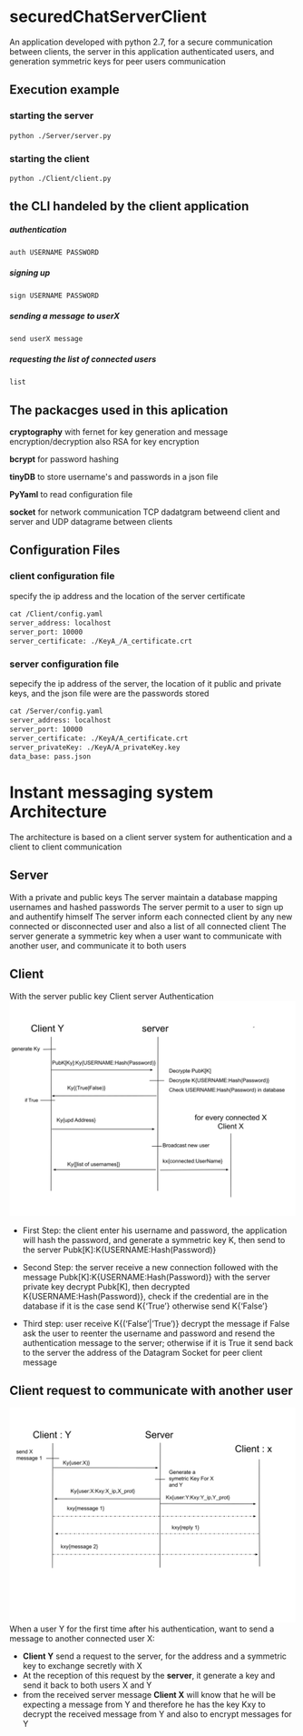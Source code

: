 # securedChatServerClient
An application developed with python 2.7, for a secure communication between clients, the server in this application authenticated users, and generation symmetric keys for peer users communication

## Execution example
### starting the server
    python ./Server/server.py 

### starting the client
    python ./Client/client.py 
## the CLI handeled by the client application
##### authentication
    auth USERNAME PASSWORD
##### signing up
    sign USERNAME PASSWORD
##### sending a message to userX
    send userX message
##### requesting the list of connected users
    list

## The packacges used in this aplication 
**cryptography** with fernet for key generation and message encryption/decryption also RSA for key encryption

**bcrypt** for password hashing

**tinyDB** to store username's and passwords in a json file

**PyYaml** to read configuration file

**socket** for network communication TCP dadatgram betweend client and server and UDP datagrame between clients

## Configuration Files 
### client configuration file 
specify the ip address and the location of the server certificate 

    cat /Client/config.yaml
    server_address: localhost
    server_port: 10000
    server_certificate: ./KeyA_/A_certificate.crt
    
### server configuration file
sepecify the ip address of the server, the location of it public and private keys, and the json file were are the passwords stored

    cat /Server/config.yaml
    server_address: localhost
    server_port: 10000
    server_certificate: ./KeyA/A_certificate.crt
    server_privateKey: ./KeyA/A_privateKey.key
    data_base: pass.json

# Instant messaging system Architecture
The architecture is based on a client server system for authentication and a client to client communication
## Server
With a  private and public keys
The server maintain a database  mapping usernames and hashed passwords 
The server permit to a user to sign up and authentify himself 
The server inform each connected client by any new connected or disconnected user and also a list of all connected client 
The server generate a symmetric key when a user want to communicate with another user, and communicate it to both users
## Client
 With the server public key
Client server Authentication
     ![Authentication and connexion anoucement](https://github.com/Ali-Ouahhabi/securedChatServerClient/blob/master/Ali%20Ouahhabi%20Problem%20set%203.svg)
* First Step: the client enter his username and password, the application will hash the password, and generate a symmetric key K, then send to the server Pubk[K]:K{USERNAME:Hash(Password)}

* Second Step: the server receive a new connection followed with the message Pubk[K]:K{USERNAME:Hash(Password)} with the server private key decrypt Pubk[K], then decrypted K{USERNAME:Hash(Password)}, check if the credential are in the database if it is the case send K{‘True’} otherwise send K{‘False’}
* Third step: user receive K{(‘False’|’True’)} decrypt the message if False ask the user to reenter the username and password and resend the authentication message to the server; otherwise if it is True it send back to the server the address of the Datagram Socket for peer client message 
## Client request to communicate with another user
![peer key generation](https://github.com/Ali-Ouahhabi/securedChatServerClient/blob/master/Ali%20Ouahhabi%20Problem%20set%203%20(1).svg)
When a user Y for the first time after his authentication, want to send a message to another connected user X:
* **Client Y** send a request to the server, for the address and a symmetric key to exchange secretly with X
* At the reception of this request by the **server**, it generate a key and send it back to both users X and Y 
* from the received server message **Client X** will know that he will be expecting a message from Y and therefore he has the key Kxy to decrypt the received message from Y and also to encrypt messages for Y
